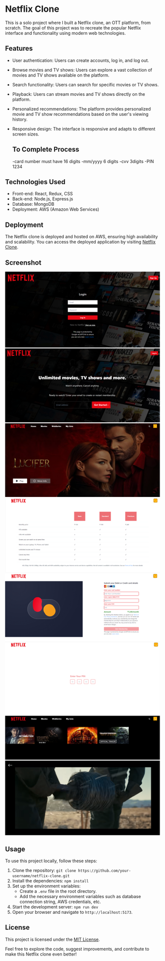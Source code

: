 
# Netflix Clone

This is a solo project where I built a Netflix clone, an OTT platform, from scratch. The goal of this project was to recreate the popular Netflix interface and functionality using modern web technologies.

## Features

- User authentication: Users can create accounts, log in, and log out.
- Browse movies and TV shows: Users can explore a vast collection of movies and TV shows available on the platform.
- Search functionality: Users can search for specific movies or TV shows.
- Playback: Users can stream movies and TV shows directly on the platform.
- Personalized recommendations: The platform provides personalized movie and TV show recommendations based on the user's viewing history.
- Responsive design: The interface is responsive and adapts to different screen sizes.

  ## To Complete Process
  -card number must have 16 digits
  -mm/yyyy 6 digits
  -cvv 3digits
  -PIN 1234

## Technologies Used

- Front-end: React, Redux, CSS
- Back-end: Node.js, Express.js
- Database: MongoDB
- Deployment: AWS (Amazon Web Services)

## Deployment

The Netflix clone is deployed and hosted on AWS, ensuring high availability and scalability. You can access the deployed application by visiting [Netflix Clone](http://3.87.22.183:8080/).

## Screenshot

![Project Screenshot](./images/zero.png)
![Project Screenshot](./images/one.png)
![Project Screenshot](./images/two.png)
![Project Screenshot](./images/three.png)
![Project Screenshot](./images/four.png)
![Project Screenshot](./images/five.png)
![Project Screenshot](./images/seven.png)
![Project Screenshot](./images/eight.png)

## Usage

To use this project locally, follow these steps:

1. Clone the repository: `git clone https://github.com/your-username/netflix-clone.git`
2. Install the dependencies: `npm install`
3. Set up the environment variables:
   - Create a `.env` file in the root directory.
   - Add the necessary environment variables such as database connection string, AWS credentials, etc.
4. Start the development server: `npm run dev`
5. Open your browser and navigate to `http://localhost:5173`.

## License

This project is licensed under the [MIT License](./license).

Feel free to explore the code, suggest improvements, and contribute to make this Netflix clone even better!
